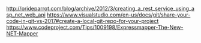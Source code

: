 http://prideparrot.com/blog/archive/2012/3/creating_a_rest_service_using_asp_net_web_api
https://www.visualstudio.com/en-us/docs/git/share-your-code-in-git-vs-2017#create-a-local-git-repo-for-your-project
https://www.codeproject.com/Tips/1009198/Expressmapper-The-New-NET-Mapper
